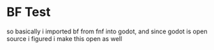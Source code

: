 # BF Test

so basically i imported bf from fnf into godot, and since godot is open source i figured i make this open as well